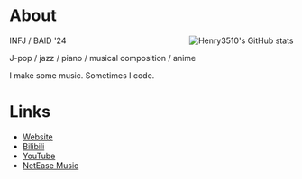 # About

<a href="#"><img align="right" alt="Henry3510's GitHub stats" src="https://github-readme-stats.vercel.app/api?username=henry3510&count_private=true&show_icons=true&theme=tokyonight"></img></a>

INFJ / BAID '24

J-pop / jazz / piano / musical composition / anime

I make some music. Sometimes I code.

# Links

- [Website](https://henry3510.com/)
- [Bilibili](https://space.bilibili.com/226288130)
- [YouTube](https://www.youtube.com/channel/UCyK0edeGCdywIPtiIElxp5g)
- [NetEase Music](https://music.163.com/#/artist?id=48345385)
